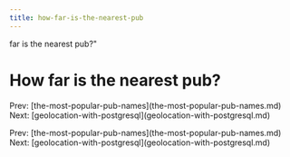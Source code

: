```yaml
---
title: how-far-is-the-nearest-pub
---
```


far is the nearest pub?\"

# How far is the nearest pub?

Prev:
\[the-most-popular-pub-names](the-most-popular-pub-names.md)
Next:
\[geolocation-with-postgresql](geolocation-with-postgresql.md)

Prev:
\[the-most-popular-pub-names](the-most-popular-pub-names.md)
Next:
\[geolocation-with-postgresql](geolocation-with-postgresql.md)
